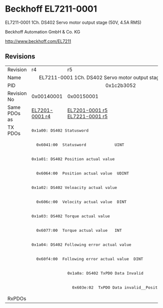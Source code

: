 # Beckhoff EL7211-0001

EL7211-0001 1Ch. DS402 Servo motor output stage (50V, 4.5A RMS)

Beckhoff Automation GmbH & Co. KG

http://www.beckhoff.com/EL7211

## Revisions
<table>
<tr >
<td>Revision</td>
<td>r4</td>
<td>r5</td>
</tr>
<tr >
<td>Name</td>
<td colspan=2 align="center">EL7211-0001 1Ch. DS402 Servo motor output stage (50V, 4.5A RMS)</td>
</tr>
<tr >
<td>PID</td>
<td colspan=2 align="center">0x1c2b3052</td>
</tr>
<tr >
<td>Revision No</td>
<td>0x00140001</td>
<td>0x00150001</td>
</tr>
<tr >
<td>Same PDOs as</td>
<td><a href="EL7201-0001">EL7201-0001 r4</a></td>
<td><a href="EL7201-0001">EL7201-0001 r5</a><br/><a href="EL7221-0001">EL7221-0001 r5</a></td>
</tr>
<tr class="txpdo pdosection">
<td rowspan=12 valign=top>TX PDOs</td>
<td colspan=2 align="left"><pre>0x1a00: DS402 Statusword</pre></td>
<td></td>
</tr>
<tr class="txpdo">
<td colspan=2 align="left"><pre>  0x6041:00  Statusword            UINT</pre></td>
</tr>
<tr class="txpdo pdosection">
<td colspan=2 align="left"><pre>0x1a01: DS402 Position actual value</pre></td>
</tr>
<tr class="txpdo">
<td colspan=2 align="left"><pre>  0x6064:00  Position actual value  UDINT</pre></td>
</tr>
<tr class="txpdo pdosection">
<td colspan=2 align="left"><pre>0x1a02: DS402 Veloacity actual value</pre></td>
</tr>
<tr class="txpdo">
<td colspan=2 align="left"><pre>  0x606c:00  Velocity actual value  DINT</pre></td>
</tr>
<tr class="txpdo pdosection">
<td colspan=2 align="left"><pre>0x1a03: DS402 Torque actual value</pre></td>
</tr>
<tr class="txpdo">
<td colspan=2 align="left"><pre>  0x6077:00  Torque actual value   INT</pre></td>
</tr>
<tr class="txpdo pdosection">
<td colspan=2 align="left"><pre>0x1a04: DS402 Following error actual value</pre></td>
</tr>
<tr class="txpdo">
<td colspan=2 align="left"><pre>  0x60f4:00  Following error actual value  DINT</pre></td>
</tr>
<tr class="txpdo pdosection">
<td></td>
<td><pre>0x1a0a: DS402 TxPDO Data Invalid</pre></td>
</tr>
<tr class="txpdo">
<td></td>
<td><pre>  0x603e:02  TxPDO Data invalid__Position actual value  BOOL</pre></td>
</tr>
<tr >
<td>RxPDOs</td>
<td colspan=2 align="left"></td>
</tr>
</table>
